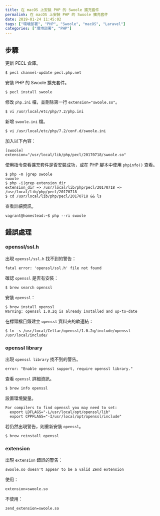 ```yaml
---
title: 在 macOS 上安裝 PHP 的 Swoole 擴充套件
permalink: 在 macOS 上安裝 PHP 的 Swoole 擴充套件
date: 2019-01-24 11:45:02
tags: ["環境部署", "PHP", "Swoole", "macOS", "Laravel"]
categories: ["環境部署", "PHP"]
---
```


## 步驟
更新 PECL 倉庫。
```
$ pecl channel-update pecl.php.net
```

安裝 PHP 的 Swoole 擴充套件。
```
$ pecl install swoole
```

修改 `php.ini` 檔，並刪除第一行 `extension="swoole.so"`。
```
$ vi /usr/local/etc/php/7.2/php.ini
```

新增 `swoole.ini` 檔。
```
$ vi /usr/local/etc/php/7.2/conf.d/swoole.ini
```
加入以下內容：
```
[swoole]
extension="/usr/local/lib/php/pecl/20170718/swoole.so"
```

使用指令查看擴充套件是否安裝成功，或在 PHP 腳本中使用 `phpinfo()` 查看。
```
$ php -m |grep swoole
swoole
$ php -i|grep extension_dir
extension_dir => /usr/local/lib/php/pecl/20170718 => /usr/local/lib/php/pecl/20170718
$ cd /usr/local/lib/php/pecl/20170718 && ls
```

查看詳細資訊。
```
vagrant@homestead:~$ php --ri swoole
```

## 錯誤處理
### openssl/ssl.h
出現 `openssl/ssl.h` 找不到的警告：
```
fatal error: 'openssl/ssl.h' file not found
```

確認 `openssl` 是否有安裝：
```
$ brew search openssl
```

安裝 `openssl`：
```
$ brew install openssl
Warning: openssl 1.0.2q is already installed and up-to-date
```

在標頭檔目錄建立 `openssl` 資料夾的軟連結：
```
$ ln -s /usr/local/Cellar/openssl/1.0.2q/include/openssl /usr/local/include/
```

### openssl library
出現 `openssl library` 找不到的警告。
```
error: "Enable openssl support, require openssl library."
```

查看 `openssl` 詳細資訊。
```
$ brew info openssl
```
設置環境變量。
```
For compilers to find openssl you may need to set:
  export LDFLAGS="-L/usr/local/opt/openssl/lib"
  export CPPFLAGS="-I/usr/local/opt/openssl/include"
```

若仍然出現警告，則重新安裝 `openssl`。
```
$ brew reinstall openssl
```

### extension
出現 `extension` 錯誤的警告：
```
swoole.so doesn't appear to be a valid Zend extension
```

使用：
```
extension=swoole.so
```

不使用：
```
zend_extension=swoole.so
```
